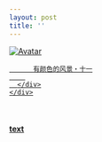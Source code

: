 ```yaml
---
layout: post
title: ''
---
```


<p class="imglist">

<div class="image-container">
  <a href="https://pic.imgdb.cn/item/5e8b55b1504f4bcb0466abe5.jpg"  data-fancybox="images">
    <img src="https://pic.imgdb.cn/item/5e8b55dd504f4bcb0466d56a.jpg" alt="Avatar" class="image" />
    <div class="overlay">
      <div class="text">
        
          有颜色的风景・十一
        
      </div>
    </div>
  </a>
</div>









<a href="https://pic.imgdb.cn/item/5e8b55b1504f4bcb0466abea.jpg" data-fancybox="images"><img src="" /></a>
<a href="https://pic.imgdb.cn/item/5e8b55b1504f4bcb0466abee.jpg" data-fancybox="images"><img src="" /></a>
<a href="https://pic.imgdb.cn/item/5e8b55b1504f4bcb0466abf2.jpg" data-fancybox="images"><img src="" /></a>
<a href="https://pic.imgdb.cn/item/5e8b55b1504f4bcb0466abf5.jpg" data-fancybox="images"><img src="" /></a>
<a href="https://pic.imgdb.cn/item/5e8b55b1504f4bcb0466abf7.jpg" data-fancybox="images"><img src="" /></a>
<a href="https://pic.imgdb.cn/item/5e8b55b1504f4bcb0466abf9.jpg" data-fancybox="images"><img src="" /></a>
<a href="https://pic.imgdb.cn/item/5e8b55b1504f4bcb0466abfd.jpg" data-fancybox="images"><img src="" /></a>
<a href="https://pic.imgdb.cn/item/5e8b55b1504f4bcb0466ac00.jpg" data-fancybox="images"><img src="" /></a>
<a href="https://pic.imgdb.cn/item/5e8b55b1504f4bcb0466ac04.jpg" data-fancybox="images"><img src="" /></a>
<a href="https://pic.imgdb.cn/item/5e8b55b1504f4bcb0466ac06.jpg" data-fancybox="images"><img src="" /></a>
<a href="https://pic.imgdb.cn/item/5e8b55b1504f4bcb0466ac09.jpg" data-fancybox="images"><img src="" /></a>
<a href="https://pic.imgdb.cn/item/5e8b55b1504f4bcb0466ac0d.jpg" data-fancybox="images"><img src="" /></a>
<a href="https://pic.imgdb.cn/item/5e8b55b1504f4bcb0466ac13.jpg" data-fancybox="images"><img src="" /></a>
<a href="https://pic.imgdb.cn/item/5e8b55b1504f4bcb0466ac16.jpg" data-fancybox="images"><img src="" /></a>
<a href="https://pic.imgdb.cn/item/5e8b55b1504f4bcb0466ac1a.jpg" data-fancybox="images"><img src="" /></a>
<a href="https://pic.imgdb.cn/item/5e8b55b1504f4bcb0466ac24.jpg" data-fancybox="images"><img src="" /></a>
<a href="https://pic.imgdb.cn/item/5e8b55b1504f4bcb0466ac27.jpg" data-fancybox="images"><img src="" /></a>
<a href="https://pic.imgdb.cn/item/5e8b55b1504f4bcb0466ac2b.jpg" data-fancybox="images"><img src="" /></a>
<a href="https://pic.imgdb.cn/item/5e8b55b1504f4bcb0466ac2e.jpg" data-fancybox="images"><img src="" /></a>
<a href="https://pic.imgdb.cn/item/5e8b55b1504f4bcb0466ac35.jpg" data-fancybox="images"><img src="" /></a>
<a href="https://pic.imgdb.cn/item/5e8b55b1504f4bcb0466ac3b.jpg" data-fancybox="images"><img src="" /></a>
<a href="https://pic.imgdb.cn/item/5e8b55b1504f4bcb0466ac3f.jpg" data-fancybox="images"><img src="" /></a>
<a href="https://pic.imgdb.cn/item/5e8b55b1504f4bcb0466ac43.jpg" data-fancybox="images"><img src="" /></a>
<a href="https://pic.imgdb.cn/item/5e8b55b1504f4bcb0466ac48.jpg" data-fancybox="images"><img src="" /></a>
<a href="https://pic.imgdb.cn/item/5e8b55b1504f4bcb0466ac4b.jpg" data-fancybox="images"><img src="" /></a>
<a href="https://pic.imgdb.cn/item/5e8b55b1504f4bcb0466ac50.jpg" data-fancybox="images"><img src="" /></a>
<a href="https://pic.imgdb.cn/item/5e8b55b1504f4bcb0466ac53.jpg" data-fancybox="images"><img src="" /></a>
<a href="https://pic.imgdb.cn/item/5e8b55b1504f4bcb0466ac57.jpg" data-fancybox="images"><img src="" /></a>
<a href="https://pic.imgdb.cn/item/5e8b55b1504f4bcb0466ac5b.jpg" data-fancybox="images"><img src="" /></a>
<a href="https://pic.imgdb.cn/item/5e8b55dd504f4bcb0466d531.jpg" data-fancybox="images"><img src="" /></a>
<a href="https://pic.imgdb.cn/item/5e8b55dd504f4bcb0466d534.jpg" data-fancybox="images"><img src="" /></a>
<a href="https://pic.imgdb.cn/item/5e8b55dd504f4bcb0466d536.jpg" data-fancybox="images"><img src="" /></a>
<a href="https://pic.imgdb.cn/item/5e8b55dd504f4bcb0466d538.jpg" data-fancybox="images"><img src="" /></a>
<a href="https://pic.imgdb.cn/item/5e8b55dd504f4bcb0466d53b.jpg" data-fancybox="images"><img src="" /></a>
<a href="https://pic.imgdb.cn/item/5e8b55dd504f4bcb0466d53f.jpg" data-fancybox="images"><img src="" /></a>
<a href="https://pic.imgdb.cn/item/5e8b55dd504f4bcb0466d541.jpg" data-fancybox="images"><img src="" /></a>
<a href="https://pic.imgdb.cn/item/5e8b55dd504f4bcb0466d543.jpg" data-fancybox="images"><img src="" /></a>
<a href="https://pic.imgdb.cn/item/5e8b55dd504f4bcb0466d549.jpg" data-fancybox="images"><img src="" /></a>
<a href="https://pic.imgdb.cn/item/5e8b55dd504f4bcb0466d54c.jpg" data-fancybox="images"><img src="" /></a>
<a href="https://pic.imgdb.cn/item/5e8b55dd504f4bcb0466d552.jpg" data-fancybox="images"><img src="" /></a>
<a href="https://pic.imgdb.cn/item/5e8b55dd504f4bcb0466d556.jpg" data-fancybox="images"><img src="" /></a>
<a href="https://pic.imgdb.cn/item/5e8b55dd504f4bcb0466d55a.jpg" data-fancybox="images"><img src="" /></a>
<a href="https://pic.imgdb.cn/item/5e8b55dd504f4bcb0466d55c.jpg" data-fancybox="images"><img src="" /></a>
<a href="https://pic.imgdb.cn/item/5e8b55dd504f4bcb0466d562.jpg" data-fancybox="images"><img src="" /></a>
<a href="https://pic.imgdb.cn/item/5e8b55dd504f4bcb0466d567.jpg" data-fancybox="images"><img src="" /></a>
<a href="https://pic.imgdb.cn/item/5e8b55dd504f4bcb0466d56a.jpg" data-fancybox="images"><img src="" /></a>
<a href="https://pic.imgdb.cn/item/5e8b55dd504f4bcb0466d56f.jpg" data-fancybox="images"><img src="" /></a>
<a href="https://pic.imgdb.cn/item/5e8b55dd504f4bcb0466d572.jpg" data-fancybox="images"><img src="" /></a>
<a href="https://pic.imgdb.cn/item/5e8b55dd504f4bcb0466d578.jpg" data-fancybox="images"><img src="" /></a>
<a href="https://pic.imgdb.cn/item/5e8b55dd504f4bcb0466d57b.jpg" data-fancybox="images"><img src="" /></a>
<a href="https://pic.imgdb.cn/item/5e8b55dd504f4bcb0466d57e.jpg" data-fancybox="images"><img src="" /></a>
<a href="https://pic.imgdb.cn/item/5e8b55dd504f4bcb0466d582.jpg" data-fancybox="images"><img src="" /></a>
<a href="https://pic.imgdb.cn/item/5e8b55de504f4bcb0466d588.jpg" data-fancybox="images"><img src="" /></a>
<a href="https://pic.imgdb.cn/item/5e8b55de504f4bcb0466d58b.jpg" data-fancybox="images"><img src="" /></a>
<a href="https://pic.imgdb.cn/item/5e8b55de504f4bcb0466d593.jpg" data-fancybox="images"><img src="" /></a>
<a href="https://pic.imgdb.cn/item/5e8b55de504f4bcb0466d597.jpg" data-fancybox="images"><img src="" /></a>
<a href="https://pic.imgdb.cn/item/5e8b55de504f4bcb0466d59a.jpg" data-fancybox="images"><img src="" /></a>
<a href="https://pic.imgdb.cn/item/5e8b55de504f4bcb0466d59d.jpg" data-fancybox="images"><img src="" /></a>
<a href="https://pic.imgdb.cn/item/5e8b55de504f4bcb0466d59f.jpg" data-fancybox="images"><img src="" /></a>
<a href="https://pic.imgdb.cn/item/5e8b5605504f4bcb0466fb89.jpg" data-fancybox="images"><img src="" /></a>
<a href="https://pic.imgdb.cn/item/5e8b5605504f4bcb0466fb92.jpg" data-fancybox="images"><img src="" /></a>
<a href="https://pic.imgdb.cn/item/5e8b5605504f4bcb0466fb94.jpg" data-fancybox="images"><img src="" /></a>
<a href="https://pic.imgdb.cn/item/5e8b5605504f4bcb0466fb9a.jpg" data-fancybox="images"><img src="" /></a>
<a href="https://pic.imgdb.cn/item/5e8b5605504f4bcb0466fb9e.jpg" data-fancybox="images"><img src="" /></a>
<a href="https://pic.imgdb.cn/item/5e8b5605504f4bcb0466fba3.jpg" data-fancybox="images"><img src="" /></a>
<a href="https://pic.imgdb.cn/item/5e8b5605504f4bcb0466fba7.jpg" data-fancybox="images"><img src="" /></a>
<a href="https://pic.imgdb.cn/item/5e8b5605504f4bcb0466fbab.jpg" data-fancybox="images"><img src="" /></a>
<a href="https://pic.imgdb.cn/item/5e8b5605504f4bcb0466fbaf.jpg" data-fancybox="images"><img src="" /></a>
<a href="https://pic.imgdb.cn/item/5e8b5605504f4bcb0466fbb3.jpg" data-fancybox="images"><img src="" /></a>
<a href="https://pic.imgdb.cn/item/5e8b5605504f4bcb0466fbb9.jpg" data-fancybox="images"><img src="" /></a>
<a href="https://pic.imgdb.cn/item/5e8b5605504f4bcb0466fbbd.jpg" data-fancybox="images"><img src="" /></a>
<a href="https://pic.imgdb.cn/item/5e8b5605504f4bcb0466fbc2.jpg" data-fancybox="images"><img src="" /></a>
<a href="https://pic.imgdb.cn/item/5e8b5605504f4bcb0466fbc6.jpg" data-fancybox="images"><img src="" /></a>
<a href="https://pic.imgdb.cn/item/5e8b5605504f4bcb0466fbca.jpg" data-fancybox="images"><img src="" /></a>


</p>


#### [text](https://cxcxcx.cx/works/0023a.html)